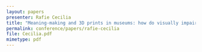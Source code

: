 ```yaml
---
layout: papers
presenter: Rafie Cecilia
title: "Meaning-making and 3D prints in museums: how do visually impaired visitors use 3D prints to produce knowledge?"
permalink: conference/papers/rafie-cecilia
file: Cecilia.pdf
mimetype: pdf
---
```

